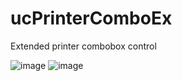 # ucPrinterComboEx
Extended printer combobox control

![image](https://github.com/fafalone/ucPrinterComboEx/assets/7834493/f7a23f9d-d0c0-4a76-9cd6-6843e9be9d00) ![image](https://github.com/fafalone/ucPrinterComboEx/assets/7834493/8a8bf566-4ca5-4a0a-82c2-a94a25426536)


